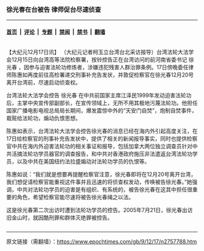 ### 徐光春在台被告 律师促台尽速侦查

---

#### [首页](../../../..?n2757788) &nbsp;|&nbsp; [评论](../../../../../epoch-comment?n2757788) &nbsp;|&nbsp; [专题](../../../../../epoch-special?n2757788) &nbsp;|&nbsp; [禁闻](../../../../../epoch-news?n2757788) &nbsp;|&nbsp; [禁书](../../../../../books?n2757788) &nbsp;|&nbsp; [翻墙](https://github.com/gfw-breaker/nogfw/blob/master/README.md?n2757788)


<div class="column" id="artbody" itemprop="articleBody">
 <!-- article content begin -->
 <p>
  【大纪元12月17日讯】 （大纪元记者柯玉立台湾台北采访报导）台湾法轮大法学会12月15日向台湾高等法院检察署，按铃控告正在台湾访问的前河南省委书记
  <ok href="https://www.epochtimes.com/gb/tag/%E5%BE%90%E5%85%89%E6%98%A5.html">
   徐光春
  </ok>
  ，因参与迫害法轮功修炼者，涉嫌违犯残害人群治罪条例。17日傍晚委任律师陈惠如再度前往高检署递交刑事补充告发状，并敦促检察官在徐光春12月20号离开台湾前，尽速启动侦查权。
 </p>
 <p>
  台湾法轮大法学会控告
  <ok href="https://www.epochtimes.com/gb/tag/%E5%BE%90%E5%85%89%E6%98%A5.html">
   徐光春
  </ok>
  在中共前国家主席江泽民1999年发动迫害法轮功后，主掌中央宣传部副部长，在宣传领域上，无所不用其极地污蔑法轮功。他担任国家广播电影电视总局局长期间，爆发震惊中外的“天安门自焚”，炮制自焚事件，栽赃给法轮功，煽动仇恨思想。
 </p>
 <p>
  陈惠如表示，台湾法轮大法学会控告徐光春的消息已经在海内外引起高度关注，在17日给检察官的刑事补充告发状中，提供了相关的新闻报导事实，同时也提供检察官中共在海内外迫害法轮功的相关事证和报导，包括加拿大两位独立调查员针对中共活摘法轮功学员器官的调查报告，和中共对香港政府施压非法遣返台湾法轮功学员，以及中共在美国纽约法拉盛煽动对法轮功学员的仇恨等。
 </p>
 <p>
  陈惠如说：“我们就是想要再提醒检察官注意，徐光春即将在12月20号离开台湾，我们想促请检察官能重视这件事并且迅速的将侦查权发动，传唤被告徐光春。”她强调，中共对法轮功学员的迫害是有组织、有系统的，被告徐光春在这其中担任很重要的角色，希望检察官能尽速将被告徐光春绳之以法。
 </p>
 <p>
  这是徐光春第二次出访时遭到法轮功学员的控告。2005年7月21日，徐光春出访旧金山时，就因酷刑罪和群体灭绝罪被控告。
  <font color="#ffffff">
   (http://www.dajiyuan.com)
  </font>
 </p>
 <!-- article content end -->
</div>


---

原文链接（需翻墙）：https://www.epochtimes.com/gb/9/12/17/n2757788.htm